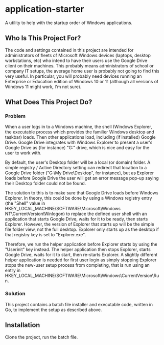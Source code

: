 # application-starter
A utility to help with the startup order of Windows applications.

## Who Is This Project For?
The code and settings contained in this project are intended for administrators of fleets of Microsoft Windows devices (laptops, desktop workstations, etc) who intend to have their users use the Google Drive client on their machines. This probably means administrators of school or company IT setups, the average home user is probably not going to find this very useful. In particular, you will probably need devices running an Enterprise or Education edition of Windows 10 or 11 (although all versions of Windows 11 might work, I'm not sure).

## What Does This Project Do?

### Problem
When a user logs in to a Windows machine, the shell (Windows Explorer, the executable process which provides the familier Windows desktop and taskbar) loads. Then other applications load, including (if installed) Google Drive. Google Drive integrates with Windows Explorer to present a user's Google Drive as (for instance) "G:" drive, which is nice and easy for the user to work with.

By default, the user's Desktop folder will be a local (or domain) folder. A simple registry / Active Directory setting can redirect that location to a Google Drive folder ("G:\My Drive\Desktop", for instance), but as Explorer loads before Google Drive the user will get an error message pop-up saying their Desktop folder could not be found.

The solution to this is to make sure that Google Drive loads before Windows Explorer. In theory, this could be done by using a Windows registry entry (the "Shell" value in HKEY_LOCAL_MACHINE\SOFTWARE\Microsoft\Windows NT\CurrentVersion\Winlogon) to replace the defined user shell with an application that starts Google Drive, waits for it to be ready, then starts Explorer. However, the version of Explorer that starts up will be the simple file folder view, not the full desktop. Explorer only starts up as the desktop if that registry key is set to "Explorer.exe".

Therefore, we run the helper application before Explorer starts by using the "Userinit" key instead. The helper application then stops Explorer, starts Google Drive, waits for it to start, then re-starts Explorer. A slightly different helper application is needed for first user login as simply stopping Explorer stops the new-user setup process from completing, that is run using an entry in HKEY_LOCAL_MACHINE\SOFTWARE\Microsoft\Windows\CurrentVersion\Run.



### Solution
This project contains a batch file installer and executable code, written in Go, to implement the setup as described above.

## Installation
Clone the project, run the batch file.
